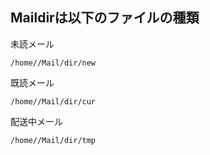 ## Maildirは以下のファイルの種類

未読メール
```
/home//Mail/dir/new
```

既読メール

```
/home//Mail/dir/cur
```

配送中メール

```
/home//Mail/dir/tmp
```
